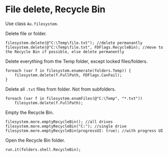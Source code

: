 # File delete, Recycle Bin

Use class `Au.filesystem`.

Delete file or folder.

```
filesystem.delete(@"C:\Temp\file.txt"); //delete permanantly
filesystem.delete(@"C:\Temp\file.txt", FDFlags.RecycleBin); //move to the Recycle Bin if possible, else delete permanently
```

Delete everything from the Temp folder, except locked files/folders.

```
foreach (var f in filesystem.enumerate(folders.Temp)) {
	filesystem.delete(f.FullPath, FDFlags.CanFail);
}
```

Delete all `.txt` files from folder. Not from subfolders.

```
foreach (var f in filesystem.enumFiles(@"C:\Temp", "*.txt"))
	filesystem.delete(f.FullPath);
```

Empty the Recycle Bin.

```
filesystem.more.emptyRecycleBin(); //all drives
filesystem.more.emptyRecycleBin("C:"); //single drive
filesystem.more.emptyRecycleBin(progressUI: true); //with progress UI
```

Open the Recycle Bin folder.

```
run.it(folders.shell.RecycleBin);
```